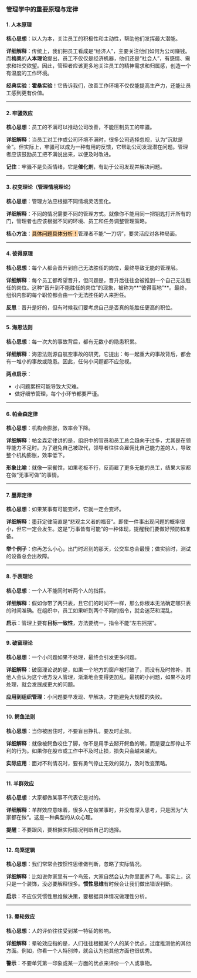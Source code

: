 ### 管理学中的重要原理与定律

#### 1. **人本原理**

**核心思想**：以人为本，关注员工的积极性和主动性，帮助他们发挥最大潜能。

**详细解释**：传统上，我们把员工看成是“经济人”，主要关注他们如何为公司赚钱。而**梅奥**的**人本理论**提出，员工不仅仅是经济机器，他们还是“社会人”，有感情、需求和社交欲望。因此，管理者应该更多地关注员工的精神需求和归属感，创造一个有温度的工作环境。

**经典实验**：**霍桑实验**！它告诉我们，改善工作环境不仅仅能提高生产力，还能让员工感到更有价值。

---

#### 2. **牢骚效应**

**核心思想**：员工的不满可以推动公司改善，不能压制员工的牢骚。

**详细解释**：当员工对工作或公司环境不满时，很多公司选择忽视，认为“沉默是金”。但实际上，牢骚可以成为一种有用的反馈，它帮助公司发现潜在问题。管理者应该鼓励员工把不满说出来，以便及时改进。

**记住**：牢骚不是负面情绪，它是**催化剂**，有助于公司发现并解决问题。

---

#### 3. **权变理论（管理情境理论）**

**核心思想**：管理方法应根据不同情境灵活变化。

**详细解释**：不同的情况需要不同的管理方式。就像你不能用同一把钥匙打开所有的门，管理者也应该根据不同的环境、员工和任务调整管理策略。

**核心方法**：<mark style="background: #FFB86CA6;">具体问题具体分析！</mark>管理者不能“一刀切”，要灵活应对各种局面。

---

#### 4. **彼得原理**

**核心思想**：每个人都会晋升到自己无法胜任的岗位，最终导致无能的管理层。

**详细解释**：每个员工都希望晋升，但问题是，晋升后往往会被推到一个自己无法胜任的岗位。这种“晋升到不能胜任的岗位”的现象，被称为**“彼得高地”**。最终，组织内部的每个职位都会由一个无法胜任的人来担任。

**反思**：晋升是好的，但有时候我们要考虑自己是否真的能胜任更高的职位。

---

#### 5. **海恩法则**

**核心思想**：每一次大的事故背后，都有无数小的隐患积累。

**详细解释**：海恩法则源自航空事故的研究，它提出：每一起重大的事故背后，都会有一堆小的事故或隐患。因此，任何小问题都不应忽视。

**两点启示**：

- 小问题累积可能导致大灾难。
- 做好细节管理，每个小环节都要严谨。

---

#### 6. **帕金森定律**

**核心思想**：机构会膨胀，效率会下降。

**详细解释**：帕金森定律讲的是，组织中的官员和员工总会趋向于过多，尤其是在领导能力不足时。为了避免自己被取代，领导者往往会雇佣比自己能力差的人，导致整个机构膨胀，效率低下。

**形象比喻**：就像一家餐馆，如果老板不行，反而雇了更多无能的员工，结果大家都在做“无事可做”的事情。

---

#### 7. **墨菲定律**

**核心思想**：如果某事有可能变坏，它就一定会变坏。

**详细解释**：墨菲定律简直是“悲观主义者的福音”。即使一件事出现问题的概率很小，但它一定会发生。这是“万事皆有可能”的一种体现，提醒我们要做好预防和准备。

**举个例子**：你再怎么小心，出门时迟到的那天，公交车总会最慢；做实验时，测试的设备总会出故障。

---

#### 8. **手表理论**

**核心思想**：一个人不能同时听两个人的指挥。

**详细解释**：假如你带了两只表，且它们的时间不一样，那么你根本无法确定哪只表的时间准确。在组织中，员工如果听到两个不同的指令，就会迷茫和混乱。

**启示**：管理上要有**目标一致性**，方法要统一，指令不能“左右摇摆”。

---

#### 9. **破窗理论**

**核心思想**：一个小问题如果不处理，最终会引发更多问题。

**详细解释**：破窗理论说的是，如果一个地方的窗户被打破了，而没有及时修补，其他人会认为这个地方没人管理，渐渐地会变得更加乱。最初的小问题，如果不及时处理，就会发展成更大的问题。

**应用到组织管理**：小问题要早发现、早解决，才能避免大规模的失败。

---

#### 10. **鳄鱼法则**

**核心思想**：当你被困住时，不要盲目挣扎，要及时止损。

**详细解释**：就像被鳄鱼咬住了脚，你不是用手去掰开鳄鱼的嘴，而是要立即停止不利的行为。如果你在股市或工作中不及时止损，损失只会越来越大。

**实际应用**：面对不利情况时，要有勇气停止无效的努力，及时改变策略。

---

#### 11. **羊群效应**

**核心思想**：大家都做某事不代表它是对的。

**详细解释**：羊群效应意味着，很多人在做某事时，并没有深入思考，只是因为“大家都在做”。这是一种典型的从众心理。

**提醒**：不要跟风，要根据实际情况判断自己的选择。

---

#### 12. **鸟笼逻辑**

**核心思想**：我们常常会按惯性思维做判断，忽略了实际情况。

**详细解释**：比如说你家里有一个鸟笼，大家自然会认为你里面养了鸟。事实上，这只是一个装饰，没必要解释很多。**惯性思维**有时候会让我们做出错误判断。

**启示**：不应仅凭惯性思维做决策，要根据具体情况做理性分析。

---

#### 13. **晕轮效应**

**核心思想**：人的评价往往受到某一特征的影响。

**详细解释**：晕轮效应指的是，人们往往根据某个人的某个优点，过度推测他的其他方面。例如，你看一个人特别帅，就会认为他其他方面也很优秀。

**警示**：不要单凭第一印象或某一方面的优点来评价一个人或事物。

---

